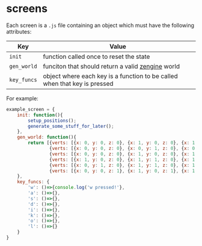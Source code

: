 screens
=======

Each screen is a `.js` file containing an object which must have the following attributes:

Key | Value
----|------
`init` | function called once to reset the state
`gen_world` | funciton that should return a valid [zengine](http://github.com/roadkillcat/zengine) world
`key_funcs` | object where each key is a function to be called when that key is pressed

For example:

```javascript
example_screen = {
    init: function(){
        setup_positions();
        generate_some_stuff_for_later();
    },
    gen_world: function(){
        return [{verts: [{x: 0, y: 0, z: 0}, {x: 1, y: 0, z: 0}, {x: 1, y: 1, z: 0}, {x: 0, y: 1, z: 0}], col: 'pink'},
                {verts: [{x: 0, y: 0, z: 0}, {x: 0, y: 1, z: 0}, {x: 0, y: 1, z: 1}, {x: 0, y: 0, z: 1}], col: 'pink'},
                {verts: [{x: 0, y: 0, z: 0}, {x: 1, y: 0, z: 0}, {x: 1, y: 0, z: 1}, {x: 0, y: 0, z: 1}], col: 'pink'},
                {verts: [{x: 1, y: 0, z: 0}, {x: 1, y: 1, z: 0}, {x: 1, y: 1, z: 1}, {x: 1, y: 0, z: 1}], col: 'pink'},
                {verts: [{x: 0, y: 1, z: 0}, {x: 1, y: 1, z: 0}, {x: 1, y: 1, z: 1}, {x: 0, y: 1, z: 1}], col: 'pink'},
                {verts: [{x: 0, y: 0, z: 1}, {x: 1, y: 0, z: 1}, {x: 1, y: 1, z: 1}, {x: 0, y: 1, z: 1}], col: 'pink'}]
    },
    key_funcs: {
        'w': ()=>{console.log('w pressed!'},
        'a': ()=>{},
        's': ()=>{},
        'd': ()=>{},
        'i': ()=>{},
        'k': ()=>{},
        'o': ()=>{},
        'l': ()=>{}
    }
}
```
